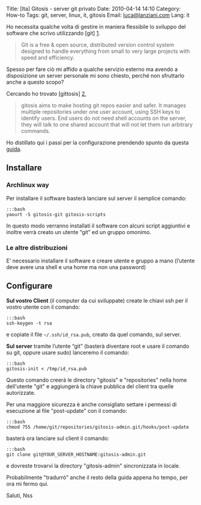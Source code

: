 Title: [Ita] Gitosis - server git privato
Date: 2010-04-14 14:10
Category: How-to
Tags: git, server, linux, it, gitosis
Email: luca@lanziani.com
Lang: it

Ho necessita qualche volta di gestire in maniera flessibile lo sviluppo del software che scrivo utilizzando [git] [1].

>Git is a free & open source, distributed version control system designed to handle everything from small to very large projects with speed and efficiency.

Spesso per fare ciò mi affido a qualche servizio esterno ma avendo a disposizione un server personale mi sono chiesto, perché non sfruttarlo anche a questo scopo?

Cercando ho trovato [gittosis] [2],

>gitosis aims to make hosting git repos easier and safer. It manages multiple repositories under one user account, using SSH keys to identify users. End users do not need shell accounts on the server, they will talk to one shared account that will not let them run arbitrary commands.

Ho distillato qui i passi per la configurazione prendendo spunto da questa [guida][3].

Installare
----------

### Archlinux way

Per installare il software basterà lanciare sul server il semplice comando:

	:::bash
	yaourt -S gitosis-git gitosis-scripts

In questo modo verranno installati il software con alcuni script aggiuntivi e inoltre verrà creato un utente “git” ed un gruppo omonimo.

### Le altre distribuzioni

E' necessario installare il software e creare utente e gruppo a mano (l’utente deve avere una shell e una home ma non una password)

Configurare
-----------

__Sul vostro Client__ (il computer da cui sviluppate) create le chiavi ssh per il vostro utente con il comando:

	:::bash
	ssh-keygen -t rsa

e copiate il file `~/.ssh/id_rsa.pub`, creato da quel comando, sul server.

__Sul server__ tramite l’utente “git” (basterà diventare root e usare il comando su git, oppure usare sudo) lanceremo il comando:

	:::bash
	gitosis-init < /tmp/id_rsa.pub

Questo comando creerà le directory "gitosis" e "repositories" nella home dell'utente "git" e aggiungerà la chiave pubblica del client tra quelle autorizzate.

Per una maggiore sicurezza è anche consigliato settare i permessi di esecuzione al file "post-update" con il comando:

	:::bash
	chmod 755 /home/git/repositories/gitosis-admin.git/hooks/post-update

basterà ora lanciare sul client il comando:

	:::bash
	git clone git@YOUR_SERVER_HOSTNAME:gitosis-admin.git

e dovreste trovarvi la directory "gitosis-admin" sincronizzata in locale.

Probabilmente "tradurrò" anche il resto della guida appena ho tempo, per ora mi fermo qui.

Saluti, Nss

[1]: http://git-scm.com/
[2]: http://www.ohloh.net/p/gitosis
[3]: http://scie.nti.st/2007/11/14/hosting-git-repositories-the-easy-and-secure-way